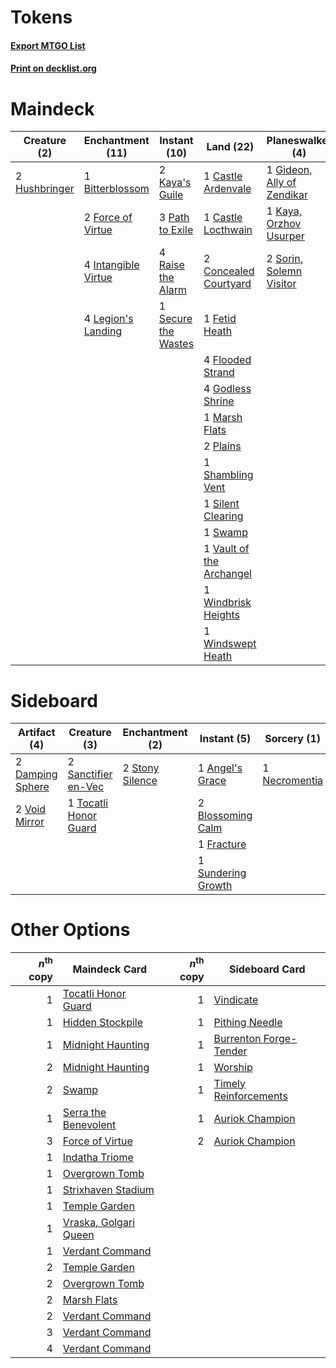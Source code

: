 # Tokens

#### [Export MTGO List](../collection/Tokens/Tokens.txt)
#### [Print on decklist.org](http://decklist.org/?deckmain=1%09Bitterblossom%0A1%09Castle%20Ardenvale%0A1%09Castle%20Locthwain%0A2%09Concealed%20Courtyard%0A1%09Fetid%20Heath%0A4%09Flooded%20Strand%0A2%09Force%20of%20Virtue%0A1%09Gideon,%20Ally%20of%20Zendikar%0A4%09Godless%20Shrine%0A2%09Hushbringer%0A4%09Inquisition%20of%20Kozilek%0A4%09Intangible%20Virtue%0A2%09Kaya's%20Guile%0A1%09Kaya,%20Orzhov%20Usurper%0A4%09Legion's%20Landing%0A4%09Lingering%20Souls%0A1%09Marsh%20Flats%0A3%09Path%20to%20Exile%0A2%09Plains%0A4%09Raise%20the%20Alarm%0A1%09Secure%20the%20Wastes%0A1%09Shambling%20Vent%0A1%09Silent%20Clearing%0A2%09Sorin,%20Solemn%20Visitor%0A2%09Spectral%20Procession%0A1%09Swamp%0A1%09Vault%20of%20the%20Archangel%0A1%09Vindicate%0A1%09Windbrisk%20Heights%0A1%09Windswept%20Heath&deckside=1%09Angel's%20Grace%0A2%09Blossoming%20Calm%0A2%09Damping%20Sphere%0A1%09Fracture%0A1%09Necromentia%0A2%09Sanctifier%20en-Vec%0A2%09Stony%20Silence%0A1%09Sundering%20Growth%0A1%09Tocatli%20Honor%20Guard%0A2%09Void%20Mirror)
# Maindeck

|                                      Creature (2)                                      |                                       Enchantment (11)                                       |                                         Instant (10)                                         |                                             Land (22)                                             |                                          Planeswalker (4)                                           |                                           Sorcery (11)                                            |
|----------------------------------------------------------------------------------------|----------------------------------------------------------------------------------------------|----------------------------------------------------------------------------------------------|---------------------------------------------------------------------------------------------------|-----------------------------------------------------------------------------------------------------|---------------------------------------------------------------------------------------------------|
|2 [Hushbringer](http://gatherer.wizards.com/Pages/Card/Details.aspx?multiverseid=472980)|1 [Bitterblossom](http://gatherer.wizards.com/Pages/Card/Details.aspx?multiverseid=397701)    |2 [Kaya's Guile](http://gatherer.wizards.com/Pages/Card/Details.aspx?multiverseid=464154)     |1 [Castle Ardenvale](http://gatherer.wizards.com/Pages/Card/Details.aspx?multiverseid=473200)      |1 [Gideon, Ally of Zendikar](http://gatherer.wizards.com/Pages/Card/Details.aspx?multiverseid=401897)|4 [Inquisition of Kozilek](http://gatherer.wizards.com/Pages/Card/Details.aspx?multiverseid=416897)|
|                                                                                        |2 [Force of Virtue](http://gatherer.wizards.com/Pages/Card/Details.aspx?multiverseid=463959)  |3 [Path to Exile](http://gatherer.wizards.com/Pages/Card/Details.aspx?multiverseid=220511)    |1 [Castle Locthwain](http://gatherer.wizards.com/Pages/Card/Details.aspx?multiverseid=473203)      |1 [Kaya, Orzhov Usurper](http://gatherer.wizards.com/Pages/Card/Details.aspx?multiverseid=460129)    |4 [Lingering Souls](http://gatherer.wizards.com/Pages/Card/Details.aspx?multiverseid=368485)       |
|                                                                                        |4 [Intangible Virtue](http://gatherer.wizards.com/Pages/Card/Details.aspx?multiverseid=382291)|4 [Raise the Alarm](http://gatherer.wizards.com/Pages/Card/Details.aspx?multiverseid=416853)  |2 [Concealed Courtyard](http://gatherer.wizards.com/Pages/Card/Details.aspx?multiverseid=417818)   |2 [Sorin, Solemn Visitor](http://gatherer.wizards.com/Pages/Card/Details.aspx?multiverseid=386672)   |2 [Spectral Procession](http://gatherer.wizards.com/Pages/Card/Details.aspx?multiverseid=389685)   |
|                                                                                        |4 [Legion's Landing](http://gatherer.wizards.com/Pages/Card/Details.aspx?multiverseid=435173) |1 [Secure the Wastes](http://gatherer.wizards.com/Pages/Card/Details.aspx?multiverseid=394683)|1 [Fetid Heath](http://gatherer.wizards.com/Pages/Card/Details.aspx?multiverseid=442227)           |                                                                                                     |1 [Vindicate](http://gatherer.wizards.com/Pages/Card/Details.aspx?multiverseid=442208)             |
|                                                                                        |                                                                                              |                                                                                              |4 [Flooded Strand](http://gatherer.wizards.com/Pages/Card/Details.aspx?multiverseid=405098)        |                                                                                                     |                                                                                                   |
|                                                                                        |                                                                                              |                                                                                              |4 [Godless Shrine](http://gatherer.wizards.com/Pages/Card/Details.aspx?multiverseid=405099)        |                                                                                                     |                                                                                                   |
|                                                                                        |                                                                                              |                                                                                              |1 [Marsh Flats](http://gatherer.wizards.com/Pages/Card/Details.aspx?multiverseid=405101)           |                                                                                                     |                                                                                                   |
|                                                                                        |                                                                                              |                                                                                              |2 [Plains](http://gatherer.wizards.com/Pages/Card/Details.aspx?multiverseid=439856)                |                                                                                                     |                                                                                                   |
|                                                                                        |                                                                                              |                                                                                              |1 [Shambling Vent](http://gatherer.wizards.com/Pages/Card/Details.aspx?multiverseid=402031)        |                                                                                                     |                                                                                                   |
|                                                                                        |                                                                                              |                                                                                              |1 [Silent Clearing](http://gatherer.wizards.com/Pages/Card/Details.aspx?multiverseid=464195)       |                                                                                                     |                                                                                                   |
|                                                                                        |                                                                                              |                                                                                              |1 [Swamp](http://gatherer.wizards.com/Pages/Card/Details.aspx?multiverseid=439858)                 |                                                                                                     |                                                                                                   |
|                                                                                        |                                                                                              |                                                                                              |1 [Vault of the Archangel](http://gatherer.wizards.com/Pages/Card/Details.aspx?multiverseid=270938)|                                                                                                     |                                                                                                   |
|                                                                                        |                                                                                              |                                                                                              |1 [Windbrisk Heights](http://gatherer.wizards.com/Pages/Card/Details.aspx?multiverseid=420953)     |                                                                                                     |                                                                                                   |
|                                                                                        |                                                                                              |                                                                                              |1 [Windswept Heath](http://gatherer.wizards.com/Pages/Card/Details.aspx?multiverseid=405115)       |                                                                                                     |                                                                                                   |


# Sideboard

|                                       Artifact (4)                                        |                                          Creature (3)                                          |                                     Enchantment (2)                                      |                                         Instant (5)                                         |                                      Sorcery (1)                                       |
|-------------------------------------------------------------------------------------------|------------------------------------------------------------------------------------------------|------------------------------------------------------------------------------------------|---------------------------------------------------------------------------------------------|----------------------------------------------------------------------------------------|
|2 [Damping Sphere](http://gatherer.wizards.com/Pages/Card/Details.aspx?multiverseid=443101)|2 [Sanctifier en-Vec](http://gatherer.wizards.com/Pages/Card/Details.aspx?multiverseid=522103)  |2 [Stony Silence](http://gatherer.wizards.com/Pages/Card/Details.aspx?multiverseid=247425)|1 [Angel's Grace](http://gatherer.wizards.com/Pages/Card/Details.aspx?multiverseid=370545)   |1 [Necromentia](http://gatherer.wizards.com/Pages/Card/Details.aspx?multiverseid=485439)|
|2 [Void Mirror](http://gatherer.wizards.com/Pages/Card/Details.aspx?multiverseid=522318)   |1 [Tocatli Honor Guard](http://gatherer.wizards.com/Pages/Card/Details.aspx?multiverseid=435194)|                                                                                          |2 [Blossoming Calm](http://gatherer.wizards.com/Pages/Card/Details.aspx?multiverseid=522083) |                                                                                        |
|                                                                                           |                                                                                                |                                                                                          |1 [Fracture](http://gatherer.wizards.com/Pages/Card/Details.aspx?multiverseid=513680)        |                                                                                        |
|                                                                                           |                                                                                                |                                                                                          |1 [Sundering Growth](http://gatherer.wizards.com/Pages/Card/Details.aspx?multiverseid=456378)|                                                                                        |


# Other Options

|*n*<sup>th</sup> copy|                                         Maindeck Card                                          |*n*<sup>th</sup> copy|                                         Sideboard Card                                          |
|--------------------:|------------------------------------------------------------------------------------------------|--------------------:|-------------------------------------------------------------------------------------------------|
|                    1|[Tocatli Honor Guard](http://gatherer.wizards.com/Pages/Card/Details.aspx?multiverseid=435194)  |                    1|[Vindicate](http://gatherer.wizards.com/Pages/Card/Details.aspx?multiverseid=442208)             |
|                    1|[Hidden Stockpile](http://gatherer.wizards.com/Pages/Card/Details.aspx?multiverseid=423796)     |                    1|[Pithing Needle](http://gatherer.wizards.com/Pages/Card/Details.aspx?multiverseid=129526)        |
|                    1|[Midnight Haunting](http://gatherer.wizards.com/Pages/Card/Details.aspx?multiverseid=389595)    |                    1|[Burrenton Forge-Tender](http://gatherer.wizards.com/Pages/Card/Details.aspx?multiverseid=438580)|
|                    2|[Midnight Haunting](http://gatherer.wizards.com/Pages/Card/Details.aspx?multiverseid=389595)    |                    1|[Worship](http://gatherer.wizards.com/Pages/Card/Details.aspx?multiverseid=25553)                |
|                    2|[Swamp](http://gatherer.wizards.com/Pages/Card/Details.aspx?multiverseid=439858)                |                    1|[Timely Reinforcements](http://gatherer.wizards.com/Pages/Card/Details.aspx?multiverseid=220074) |
|                    1|[Serra the Benevolent](http://gatherer.wizards.com/Pages/Card/Details.aspx?multiverseid=463975) |                    1|[Auriok Champion](http://gatherer.wizards.com/Pages/Card/Details.aspx?multiverseid=72921)        |
|                    3|[Force of Virtue](http://gatherer.wizards.com/Pages/Card/Details.aspx?multiverseid=463959)      |                    2|[Auriok Champion](http://gatherer.wizards.com/Pages/Card/Details.aspx?multiverseid=72921)        |
|                    1|[Indatha Triome](http://gatherer.wizards.com/Pages/Card/Details.aspx?multiverseid=479768)       |                     |                                                                                                 |
|                    1|[Overgrown Tomb](http://gatherer.wizards.com/Pages/Card/Details.aspx?multiverseid=405103)       |                     |                                                                                                 |
|                    1|[Strixhaven Stadium](http://gatherer.wizards.com/Pages/Card/Details.aspx?multiverseid=513751)   |                     |                                                                                                 |
|                    1|[Temple Garden](http://gatherer.wizards.com/Pages/Card/Details.aspx?multiverseid=405112)        |                     |                                                                                                 |
|                    1|[Vraska, Golgari Queen](http://gatherer.wizards.com/Pages/Card/Details.aspx?multiverseid=452963)|                     |                                                                                                 |
|                    1|[Verdant Command](http://gatherer.wizards.com/Pages/Card/Details.aspx?multiverseid=522258)      |                     |                                                                                                 |
|                    2|[Temple Garden](http://gatherer.wizards.com/Pages/Card/Details.aspx?multiverseid=405112)        |                     |                                                                                                 |
|                    2|[Overgrown Tomb](http://gatherer.wizards.com/Pages/Card/Details.aspx?multiverseid=405103)       |                     |                                                                                                 |
|                    2|[Marsh Flats](http://gatherer.wizards.com/Pages/Card/Details.aspx?multiverseid=405101)          |                     |                                                                                                 |
|                    2|[Verdant Command](http://gatherer.wizards.com/Pages/Card/Details.aspx?multiverseid=522258)      |                     |                                                                                                 |
|                    3|[Verdant Command](http://gatherer.wizards.com/Pages/Card/Details.aspx?multiverseid=522258)      |                     |                                                                                                 |
|                    4|[Verdant Command](http://gatherer.wizards.com/Pages/Card/Details.aspx?multiverseid=522258)      |                     |                                                                                                 |

